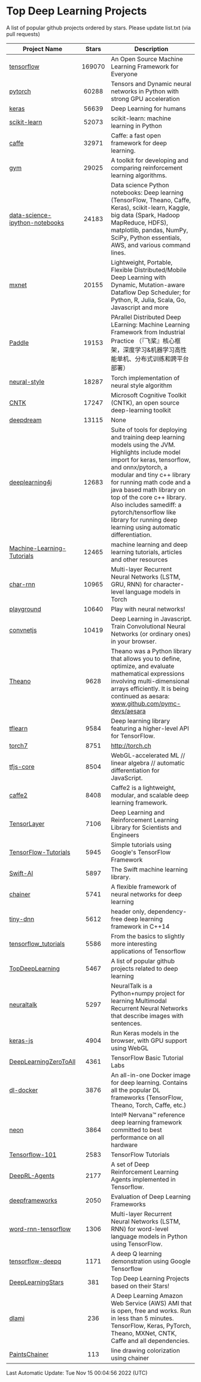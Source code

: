 # Top Deep Learning Projects
A list of popular github projects ordered by stars.
Please update list.txt (via pull requests)

|Project Name| Stars | Description |
| ---------- |:-----:| ----------- |
| [tensorflow](https://github.com/tensorflow/tensorflow) | 169070 | An Open Source Machine Learning Framework for Everyone |
| [pytorch](https://github.com/pytorch/pytorch) | 60288 | Tensors and Dynamic neural networks in Python with strong GPU acceleration |
| [keras](https://github.com/keras-team/keras) | 56639 | Deep Learning for humans |
| [scikit-learn](https://github.com/scikit-learn/scikit-learn) | 52073 | scikit-learn: machine learning in Python |
| [caffe](https://github.com/BVLC/caffe) | 32971 | Caffe: a fast open framework for deep learning. |
| [gym](https://github.com/openai/gym) | 29025 | A toolkit for developing and comparing reinforcement learning algorithms. |
| [data-science-ipython-notebooks](https://github.com/donnemartin/data-science-ipython-notebooks) | 24183 | Data science Python notebooks: Deep learning (TensorFlow, Theano, Caffe, Keras), scikit-learn, Kaggle, big data (Spark, Hadoop MapReduce, HDFS), matplotlib, pandas, NumPy, SciPy, Python essentials, AWS, and various command lines. |
| [mxnet](https://github.com/apache/mxnet) | 20155 | Lightweight, Portable, Flexible Distributed/Mobile Deep Learning with Dynamic, Mutation-aware Dataflow Dep Scheduler; for Python, R, Julia, Scala, Go, Javascript and more |
| [Paddle](https://github.com/PaddlePaddle/Paddle) | 19153 | PArallel Distributed Deep LEarning: Machine Learning Framework from Industrial Practice （『飞桨』核心框架，深度学习&机器学习高性能单机、分布式训练和跨平台部署） |
| [neural-style](https://github.com/jcjohnson/neural-style) | 18287 | Torch implementation of neural style algorithm |
| [CNTK](https://github.com/microsoft/CNTK) | 17247 | Microsoft Cognitive Toolkit (CNTK), an open source deep-learning toolkit |
| [deepdream](https://github.com/google/deepdream) | 13115 | None |
| [deeplearning4j](https://github.com/deeplearning4j/deeplearning4j) | 12683 | Suite of tools for deploying and training deep learning models using the JVM. Highlights include model import for keras, tensorflow, and onnx/pytorch, a modular and tiny c++ library for running math code and a java based math library on top of the core c++ library. Also includes samediff: a pytorch/tensorflow like library for running deep learning using automatic differentiation. |
| [Machine-Learning-Tutorials](https://github.com/ujjwalkarn/Machine-Learning-Tutorials) | 12465 | machine learning and deep learning tutorials, articles and other resources  |
| [char-rnn](https://github.com/karpathy/char-rnn) | 10965 | Multi-layer Recurrent Neural Networks (LSTM, GRU, RNN) for character-level language models in Torch |
| [playground](https://github.com/tensorflow/playground) | 10640 | Play with neural networks! |
| [convnetjs](https://github.com/karpathy/convnetjs) | 10419 | Deep Learning in Javascript. Train Convolutional Neural Networks (or ordinary ones) in your browser. |
| [Theano](https://github.com/Theano/Theano) | 9628 | Theano was a Python library that allows you to define, optimize, and evaluate mathematical expressions involving multi-dimensional arrays efficiently. It is being continued as aesara: www.github.com/pymc-devs/aesara |
| [tflearn](https://github.com/tflearn/tflearn) | 9584 | Deep learning library featuring a higher-level API for TensorFlow. |
| [torch7](https://github.com/torch/torch7) | 8751 | http://torch.ch |
| [tfjs-core](https://github.com/tensorflow/tfjs-core) | 8504 | WebGL-accelerated ML // linear algebra // automatic differentiation for JavaScript. |
| [caffe2](https://github.com/facebookarchive/caffe2) | 8408 | Caffe2 is a lightweight, modular, and scalable deep learning framework. |
| [TensorLayer](https://github.com/tensorlayer/TensorLayer) | 7106 | Deep Learning and Reinforcement Learning Library for Scientists and Engineers  |
| [TensorFlow-Tutorials](https://github.com/nlintz/TensorFlow-Tutorials) | 5945 | Simple tutorials using Google's TensorFlow Framework |
| [Swift-AI](https://github.com/Swift-AI/Swift-AI) | 5897 | The Swift machine learning library. |
| [chainer](https://github.com/chainer/chainer) | 5741 | A flexible framework of neural networks for deep learning |
| [tiny-dnn](https://github.com/tiny-dnn/tiny-dnn) | 5612 | header only, dependency-free deep learning framework in C++14 |
| [tensorflow_tutorials](https://github.com/pkmital/tensorflow_tutorials) | 5586 | From the basics to slightly more interesting applications of Tensorflow |
| [TopDeepLearning](https://github.com/aymericdamien/TopDeepLearning) | 5467 | A list of popular github projects related to deep learning |
| [neuraltalk](https://github.com/karpathy/neuraltalk) | 5297 | NeuralTalk is a Python+numpy project for learning Multimodal Recurrent Neural Networks that describe images with sentences. |
| [keras-js](https://github.com/transcranial/keras-js) | 4904 | Run Keras models in the browser, with GPU support using WebGL |
| [DeepLearningZeroToAll](https://github.com/hunkim/DeepLearningZeroToAll) | 4361 | TensorFlow Basic Tutorial Labs |
| [dl-docker](https://github.com/floydhub/dl-docker) | 3876 | An all-in-one Docker image for deep learning. Contains all the popular DL frameworks (TensorFlow, Theano, Torch, Caffe, etc.) |
| [neon](https://github.com/NervanaSystems/neon) | 3864 | Intel® Nervana™ reference deep learning framework committed to best performance on all hardware |
| [Tensorflow-101](https://github.com/sjchoi86/Tensorflow-101) | 2583 | TensorFlow Tutorials |
| [DeepRL-Agents](https://github.com/awjuliani/DeepRL-Agents) | 2177 | A set of Deep Reinforcement Learning Agents implemented in Tensorflow. |
| [deepframeworks](https://github.com/zer0n/deepframeworks) | 2050 | Evaluation of Deep Learning Frameworks |
| [word-rnn-tensorflow](https://github.com/hunkim/word-rnn-tensorflow) | 1306 | Multi-layer Recurrent Neural Networks (LSTM, RNN) for word-level language models in Python using TensorFlow. |
| [tensorflow-deepq](https://github.com/siemanko/tensorflow-deepq) | 1171 | A deep Q learning demonstration using Google Tensorflow |
| [DeepLearningStars](https://github.com/hunkim/DeepLearningStars) | 381 | Top Deep Learning Projects based on their Stars! |
| [dlami](https://github.com/ritchieng/dlami) | 236 | A Deep Learning Amazon Web Service (AWS) AMI that is open, free and works. Run in less than 5 minutes. TensorFlow, Keras, PyTorch, Theano, MXNet, CNTK, Caffe and all dependencies. |
| [PaintsChainer](https://github.com/taizan/PaintsChainer) | 113 | line drawing colorization using chainer |

Last Automatic Update: Tue Nov 15 00:04:56 2022 (UTC)
